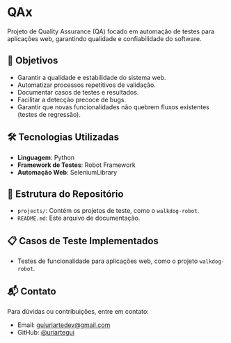 # QAx

Projeto de Quality Assurance (QA) focado em automação de testes para aplicações web, garantindo qualidade e confiabilidade do software.

## 🎯 Objetivos

- Garantir a qualidade e estabilidade do sistema web.
- Automatizar processos repetitivos de validação.
- Documentar casos de testes e resultados.
- Facilitar a detecção precoce de bugs.
- Garantir que novas funcionalidades não quebrem fluxos existentes (testes de regressão).

## 🛠 Tecnologias Utilizadas

- **Linguagem**: Python  
- **Framework de Testes**: Robot Framework  
- **Automação Web**: SeleniumLibrary

## 📁 Estrutura do Repositório

- `projects/`: Contém os projetos de teste, como o `walkdog-robot`.
- `README.md`: Este arquivo de documentação.

## 📋 Casos de Teste Implementados

- Testes de funcionalidade para aplicações web, como o projeto `walkdog-robot`.

## 📬 Contato

Para dúvidas ou contribuições, entre em contato:

- Email: [guiuriartedev@gmail.com](mailto:guiuriartedev@gmail.com)
- GitHub: [@uriartegui](https://github.com/uriartegui)
